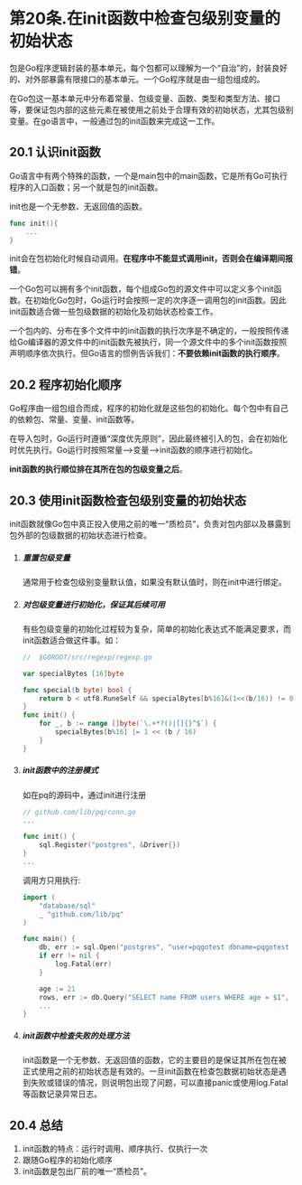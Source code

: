 # 第20条.在init函数中检查包级别变量的初始状态

包是Go程序逻辑封装的基本单元，每个包都可以理解为一个“自治”的，封装良好的、对外部暴露有限接口的基本单元。一个Go程序就是由一组包组成的。

在Go包这一基本单元中分布着常量、包级变量、函数、类型和类型方法、接口等，要保证包内部的这些元素在被使用之前处于合理有效的初始状态，尤其包级别变量。在go语言中，一般通过包的init函数来完成这一工作。

## 20.1 认识init函数

Go语言中有两个特殊的函数，一个是main包中的main函数，它是所有Go可执行程序的入口函数；另一个就是包的init函数。

init也是一个无参数、无返回值的函数。

```go
func init(){
	...
}
```

init会在包初始化时候自动调用。**在程序中不能显式调用init，否则会在编译期间报错**。

一个Go包可以拥有多个init函数，每个组成Go包的源文件中可以定义多个init函数。在初始化Go包时，Go运行时会按照一定的次序逐一调用包的init函数。因此init函数适合做一些包级数据的初始化及初始状态检查工作。

一个包内的、分布在多个文件中的init函数的执行次序是不确定的，一般按照传递给Go编译器的源文件中的init函数先被执行，同一个源文件中的多个init函数按照声明顺序依次执行。但Go语言的惯例告诉我们：**不要依赖init函数的执行顺序**。

## 20.2 程序初始化顺序

Go程序由一组包组合而成，程序的初始化就是这些包的初始化。每个包中有自己的依赖包、常量、变量、init函数等。

在导入包时，Go运行时遵循“深度优先原则”，因此最终被引入的包，会在初始化时优先执行。Go运行时按照常量—>变量—>init函数的顺序进行初始化。

**init函数的执行顺位排在其所在包的包级变量之后**。

## 20.3 使用init函数检查包级别变量的初始状态

init函数就像Go包中真正投入使用之前的唯一“质检员”，负责对包内部以及暴露到包外部的包级数据的初始状态进行检查。

1. ##### 重置包级变量

   通常用于检查包级别变量默认值，如果没有默认值时，则在init中进行绑定。

2. ##### 对包级变量进行初始化，保证其后续可用

   有些包级变量的初始化过程较为复杂，简单的初始化表达式不能满足要求，而init函数适合做这件事。如：

   ```go
   //  $GOROOT/src/regexp/regexp.go
   
   var specialBytes [16]byte
   
   func special(b byte) bool {
       return b < utf8.RuneSelf && specialBytes[b%16]&(1<<(b/16)) != 0
   }
   func init() {
       for _, b := range []byte(`\.+*?()|[]{}^$`) {
           specialBytes[b%16] |= 1 << (b / 16)
       }
   }
   ```

3. ##### init函数中的注册模式

   如在pq的源码中，通过init进行注册

   ```go
   // github.com/lib/pq/conn.go
   ...
   
   func init() {
       sql.Register("postgres", &Driver{})
   }
   ...
   ```

   调用方只用执行:

   ```go
   import (
       "database/sql"
       _ "github.com/lib/pq"
   )
   
   func main() {
       db, err := sql.Open("postgres", "user=pqgotest dbname=pqgotest sslmode=verify-full")
       if err != nil {
           log.Fatal(err)
       }
   
       age := 21
       rows, err := db.Query("SELECT name FROM users WHERE age = $1", age)
       ...
   }
   ```

4. ##### init函数中检查失败的处理方法

   init函数是一个无参数、无返回值的函数，它的主要目的是保证其所在包在被正式使用之前的初始状态是有效的。一旦init函数在检查包数据初始状态是遇到失败或错误的情况，则说明包出现了问题，可以直接panic或使用log.Fatal等函数记录异常日志。

## 20.4 总结

1. init函数的特点：运行时调用、顺序执行、仅执行一次
2. 跟随Go程序的初始化顺序
3. init函数是包出厂前的唯一“质检员”。